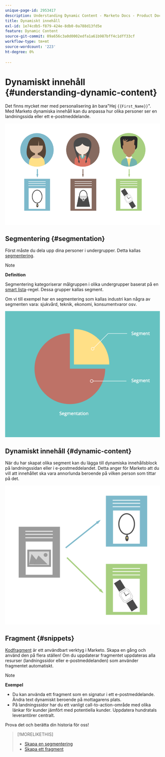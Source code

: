 ```yaml
---
unique-page-id: 2953417
description: Understanding Dynamic Content - Marketo Docs - Product Documentation
title: Dynamiskt innehåll
exl-id: 1e74cdb5-f879-424e-8db0-0a788d13fd5e
feature: Dynamic Content
source-git-commit: 09a656c3a0d0002edfa1a61b987bff4c1dff33cf
workflow-type: tm+mt
source-wordcount: '223'
ht-degree: 0%

---
```


# Dynamiskt innehåll {#understanding-dynamic-content}

Det finns mycket mer med personalisering än bara&quot;Hej `{{First_Name}}`&quot;. Med Marketo dynamiska innehåll kan du anpassa hur olika personer ser en landningssida eller ett e-postmeddelande.

![](assets/artboard-1.png)

## Segmentering {#segmentation}

Först måste du dela upp dina personer i undergrupper. Detta kallas [segmentering](/help/marketo/product-docs/personalization/segmentation-and-snippets/segmentation/create-a-segmentation.md).

>[!NOTE]
>
>**Definition**
>
>Segmentering kategoriserar målgruppen i olika undergrupper baserat på en [smart lista](/help/marketo/product-docs/core-marketo-concepts/smart-campaigns/understanding-smart-campaigns.md)-regel. Dessa grupper kallas segment.

Om vi till exempel har en segmentering som kallas industri kan några av segmenten vara: sjukvård, teknik, ekonomi, konsumentvaror osv.

![](assets/artboard-2.png)

## Dynamiskt innehåll {#dynamic-content}

När du har skapat olika segment kan du lägga till dynamiska innehållsblock på landningssidan eller i e-postmeddelandet. Detta anger för Marketo att du vill att innehållet ska vara annorlunda beroende på vilken person som tittar på det.

![](assets/artboard-3.png)

## Fragment {#snippets}

[Kodfragment](/help/marketo/product-docs/personalization/segmentation-and-snippets/snippets/create-a-snippet.md) är ett användbart verktyg i Marketo. Skapa en gång och använd den på flera ställen! Om du uppdaterar fragmentet uppdateras alla resurser (landningssidor eller e-postmeddelanden) som använder fragmentet automatiskt.

>[!NOTE]
>
>**Exempel**
>
>* Du kan använda ett fragment som en signatur i ett e-postmeddelande. Ändra text dynamiskt beroende på mottagarens plats.
>* På landningssidor har du ett vanligt call-to-action-område med olika länkar för kunder jämfört med potentiella kunder. Uppdatera hundratals leverantörer centralt.

Prova det och berätta din historia för oss!

>[!MORELIKETHIS]
>
>* [Skapa en segmentering](/help/marketo/product-docs/personalization/segmentation-and-snippets/segmentation/create-a-segmentation.md)
>* [Skapa ett fragment](/help/marketo/product-docs/personalization/segmentation-and-snippets/snippets/create-a-snippet.md)
